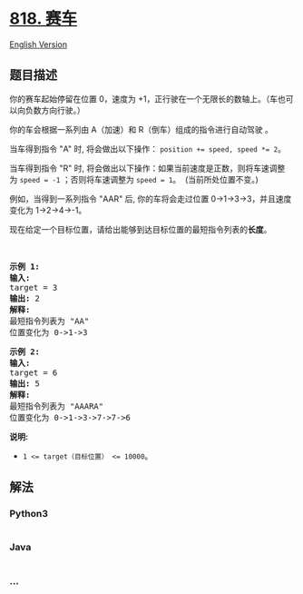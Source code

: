 # [818. 赛车](https://leetcode-cn.com/problems/race-car)

[English Version](/solution/0800-0899/0818.Race%20Car/README_EN.md)

## 题目描述

<!-- 这里写题目描述 -->

<p>你的赛车起始停留在位置 0，速度为 +1，正行驶在一个无限长的数轴上。（车也可以向负数方向行驶。）</p>

<p>你的车会根据一系列由 A（加速）和 R（倒车）组成的指令进行自动驾驶 。</p>

<p>当车得到指令 "A" 时, 将会做出以下操作： <code>position += speed, speed *= 2</code>。</p>

<p>当车得到指令 "R" 时, 将会做出以下操作：如果当前速度是正数，则将车速调整为 <code>speed = -1</code> ；否则将车速调整为 <code>speed = 1</code>。  (当前所处位置不变。)</p>

<p>例如，当得到一系列指令 "AAR" 后, 你的车将会走过位置 0->1->3->3，并且速度变化为 1->2->4->-1。</p>

<p>现在给定一个目标位置，请给出能够到达目标位置的最短指令列表的<strong>长度</strong>。</p>

<p> </p>

<pre>
<strong>示例 1:</strong>
<strong>输入:</strong> 
target = 3
<strong>输出:</strong> 2
<strong>解释:</strong> 
最短指令列表为 "AA"
位置变化为 0->1->3
</pre>

<pre>
<strong>示例 2:</strong>
<strong>输入:</strong> 
target = 6
<strong>输出:</strong> 5
<strong>解释:</strong> 
最短指令列表为 "AAARA"
位置变化为 0->1->3->7->7->6
</pre>

<p><strong>说明: </strong></p>

<ul>
	<li><code>1 <= target（目标位置） <= 10000</code>。</li>
</ul>


## 解法

<!-- 这里可写通用的实现逻辑 -->

<!-- tabs:start -->

### **Python3**

<!-- 这里可写当前语言的特殊实现逻辑 -->

```python

```

### **Java**

<!-- 这里可写当前语言的特殊实现逻辑 -->

```java

```

### **...**

```

```

<!-- tabs:end -->
